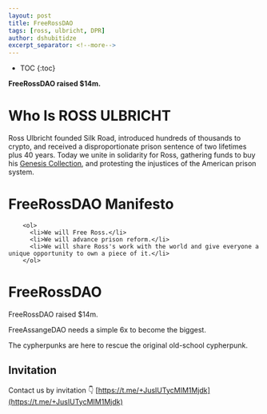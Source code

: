 ```yaml
---
layout: post
title: FreeRossDAO
tags: [ross, ulbricht, DPR]
author: dshubitidze
excerpt_separator: <!--more-->
---
```


* TOC
{:toc}

**FreeRossDAO raised $14m.**

# Who Is ROSS ULBRICHT <!--more-->

Ross Ulbricht founded Silk Road, introduced
hundreds of thousands to crypto, and received a
disproportionate prison sentence of two lifetimes
plus 40 years. Today we unite in solidarity for
Ross, gathering funds to buy his [Genesis
Collection](https://superrare.com/artwork-v2/ross-ulbricht-genesis-collection-30841), and protesting the injustices of the
American prison system.


# FreeRossDAO Manifesto <!--more-->
        <ol>
          <li>We will Free Ross.</li>
          <li>We will advance prison reform.</li>
          <li>We will share Ross's work with the world and give everyone a unique opportunity to own a piece of it.</li>
        </ol>
        
        
# FreeRossDAO <!--more-->
FreeRossDAO raised $14m.

FreeAssangeDAO needs a simple 6x to become the biggest.

The cypherpunks are here to rescue the original old-school cypherpunk.

## Invitation <!--more-->
Contact us by invitation 👇
[https://t.me/+JusIUTycMIM1Mjdk](https://t.me/+JusIUTycMIM1Mjdk)
